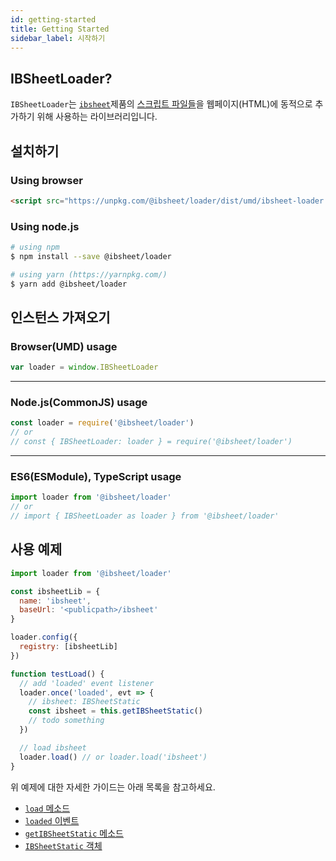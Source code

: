 ```yaml
---
id: getting-started
title: Getting Started
sidebar_label: 시작하기
---
```


<!-- import { HelpText } from '../shared' -->

## IBSheetLoader?

`IBSheetLoader`는 [`ibsheet`](https://www.ibsheet.com)제품의 [스크립트 파일들](https://docs.ibleaders.com/ibsheet/v8/manual/#docs/intro/files)을 웹페이지(HTML)에 동적으로 추가하기 위해 사용하는 라이브러리입니다.

## 설치하기

### Using browser

```html
<script src="https://unpkg.com/@ibsheet/loader/dist/umd/ibsheet-loader.min.js"></script>
```

### Using node.js

```bash
# using npm
$ npm install --save @ibsheet/loader

# using yarn (https://yarnpkg.com/)
$ yarn add @ibsheet/loader
```

## 인스턴스 가져오기

### Browser(UMD) usage

```js
var loader = window.IBSheetLoader
```

---
### Node.js(CommonJS) usage

```js
const loader = require('@ibsheet/loader')
// or
// const { IBSheetLoader: loader } = require('@ibsheet/loader')
```

---
### ES6(ESModule), TypeScript usage

```ts
import loader from '@ibsheet/loader'
// or
// import { IBSheetLoader as loader } from '@ibsheet/loader'
```


## 사용 예제

```js
import loader from '@ibsheet/loader'

const ibsheetLib = {
  name: 'ibsheet',
  baseUrl: '<publicpath>/ibsheet'
}

loader.config({
  registry: [ibsheetLib]
})

function testLoad() {
  // add 'loaded' event listener
  loader.once('loaded', evt => {
    // ibsheet: IBSheetStatic
    const ibsheet = this.getIBSheetStatic()
    // todo something
  })

  // load ibsheet
  loader.load() // or loader.load('ibsheet')
}
```

위 예제에 대한 자세한 가이드는 아래 목록을 참고하세요.

* [`load` 메소드](/loader-manual/docs/adv/load)
* [`loaded` 이벤트](/loader-manual/docs/adv/events#loaded)
* [`getIBSheetStatic` 메소드](/loader-manual/docs/ibsheet/create-sheet#getibsheetstatic)
* [`IBSheetStatic` 객체](https://docs.ibleaders.com/ibsheet/v8/manual/#docs/static/static)
